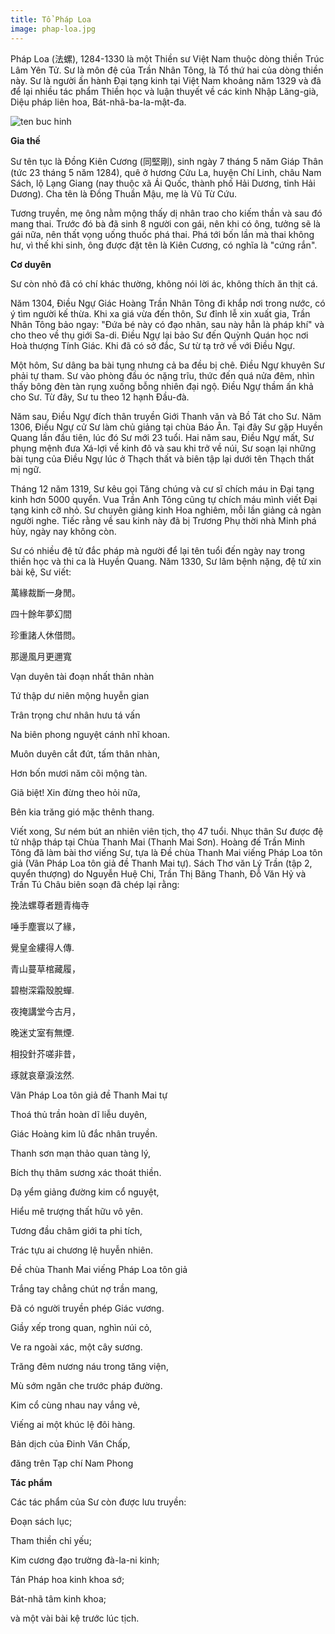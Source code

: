 ```yaml
---
title: Tổ Pháp Loa
image: phap-loa.jpg
---
```


Pháp Loa (法螺), 1284-1330 là một Thiền sư Việt Nam thuộc dòng thiền Trúc Lâm Yên Tử. Sư là môn đệ của Trần Nhân Tông, là Tổ thứ hai của dòng thiền này. Sư là người ấn hành Đại tạng kinh tại Việt Nam khoảng năm 1329 và đã để lại nhiều tác phẩm Thiền học và luận thuyết về các kinh Nhập Lăng-già, Diệu pháp liên hoa, Bát-nhã-ba-la-mật-đa.

![ten buc hinh](http://www.tvsungphuc.net/upload/default/content/TS-phap-loa.jpg "ten buc hinh")

**Gia thế**

Sư tên tục là Đồng Kiên Cương (同堅剛), sinh ngày 7 tháng 5 năm Giáp Thân (tức 23 tháng 5 năm 1284), quê ở hương Cửu La, huyện Chí Linh, châu Nam Sách, lộ Lạng Giang (nay thuộc xã Ái Quốc, thành phố Hải Dương, tỉnh Hải Dương). Cha tên là Đồng Thuần Mậu, mẹ là Vũ Từ Cứu.

Tương truyền, mẹ ông nằm mộng thấy dị nhân trao cho kiếm thần và sau đó mang thai. Trước đó bà đã sinh 8 người con gái, nên khi có ông, tưởng sẽ là gái nữa, nên thất vọng uống thuốc phá thai. Phá tới bốn lần mà thai không hư, vì thế khi sinh, ông được đặt tên là Kiên Cương, có nghĩa là "cứng rắn".

**Cơ duyên**

Sư còn nhỏ đã có chí khác thường, không nói lời ác, không thích ăn thịt cá.

Năm 1304, Điều Ngự Giác Hoàng Trần Nhân Tông đi khắp nơi trong nước, có ý tìm người kế thừa. Khi xa giá vừa đến thôn, Sư đỉnh lễ xin xuất gia, Trần Nhân Tông bảo ngay: "Đứa bé này có đạo nhãn, sau này hẳn là pháp khí" và cho theo về thụ giới Sa-di. Điều Ngự lại bảo Sư đến Quỳnh Quán học nơi Hoà thượng Tính Giác. Khi đã có sở đắc, Sư từ tạ trở về với Điều Ngự.

Một hôm, Sư dâng ba bài tụng nhưng cả ba đều bị chê. Điều Ngự khuyên Sư phải tự tham. Sư vào phòng đầu óc nặng trĩu, thức đến quá nửa đêm, nhìn thấy bông đèn tàn rụng xuống bỗng nhiên đại ngộ. Điều Ngự thầm ấn khả cho Sư. Từ đây, Sư tu theo 12 hạnh Đầu-đà.

Năm sau, Điều Ngự đích thân truyền Giới Thanh văn và Bồ Tát cho Sư. Năm 1306, Điều Ngự cử Sư làm chủ giảng tại chùa Báo Ân. Tại đây Sư gặp Huyền Quang lần đầu tiên, lúc đó Sư mới 23 tuổi. Hai năm sau, Điều Ngự mất, Sư phụng mệnh đưa Xá-lợi về kinh đô và sau khi trở về núi, Sư soạn lại những bài tụng của Điều Ngự lúc ở Thạch thất và biên tập lại dưới tên Thạch thất mị ngữ.

Tháng 12 năm 1319, Sư kêu gọi Tăng chúng và cư sĩ chích máu in Đại tạng kinh hơn 5000 quyển. Vua Trần Anh Tông cũng tự chích máu mình viết Đại tạng kinh cỡ nhỏ. Sư chuyên giảng kinh Hoa nghiêm, mỗi lần giảng cả ngàn người nghe. Tiếc rằng về sau kinh này đã bị Trương Phụ thời nhà Minh phá hủy, ngày nay không còn.

Sư có nhiều đệ tử đắc pháp mà người để lại tên tuổi đến ngày nay trong thiền học và thi ca là Huyền Quang. Năm 1330, Sư lâm bệnh nặng, đệ tử xin bài kệ, Sư viết:

萬緣裁斷一身閒。

四十餘年夢幻間

珍重諸人休借問。

那邊風月更邇寬

Vạn duyên tài đoạn nhất thân nhàn

Tứ thập dư niên mộng huyễn gian

Trân trọng chư nhân hưu tá vấn

Na biên phong nguyệt cánh nhĩ khoan.

Muôn duyên cắt đứt, tấm thân nhàn,

Hơn bốn mươi năm cõi mộng tàn.

Giã biệt! Xin đừng theo hỏi nữa,

Bên kia trăng gió mặc thênh thang.

Viết xong, Sư ném bút an nhiên viên tịch, thọ 47 tuổi. Nhục thân Sư được đệ tử nhập tháp tại Chùa Thanh Mai (Thanh Mai Sơn). Hoàng đế Trần Minh Tông đã làm bài thơ viếng Sư, tựa là Đề chùa Thanh Mai viếng Pháp Loa tôn giả (Vãn Pháp Loa tôn giả đề Thanh Mai tự). Sách Thơ văn Lý Trần (tập 2, quyển thượng) do Nguyễn Huệ Chi, Trần Thị Băng Thanh, Đỗ Văn Hỷ và Trần Tú Châu biên soạn đã chép lại rằng:

挽法螺尊者題青梅寺

唾手塵寰以了緣，

覺皇金縷得人傳.

青山蔓草棺藏履，

碧樹深霜殼脫蟬.

夜掩講堂今古月，

晚迷丈室有無煙.

相投針芥嗟非昔，

琢就哀章淚泫然.

Vãn Pháp Loa tôn giả đề Thanh Mai tự

Thoá thủ trần hoàn dĩ liễu duyên,

Giác Hoàng kim lũ đắc nhân truyền.

Thanh sơn mạn thảo quan tàng lý,

Bích thụ thâm sương xác thoát thiền.

Dạ yểm giảng đường kim cổ nguyệt,

Hiểu mê trượng thất hữu vô yên.

Tương đầu châm giới ta phi tích,

Trác tựu ai chương lệ huyễn nhiên.

Đề chùa Thanh Mai viếng Pháp Loa tôn giả

Trắng tay chẳng chút nợ trần mang,

Đã có người truyền phép Giác vương.

Giầy xếp trong quan, nghìn núi cỏ,

Ve ra ngoài xác, một cây sương.

Trăng đêm nương náu trong tăng viện,

Mù sớm ngăn che trước pháp đường.

Kim cổ cùng nhau nay vắng vẻ,

Viếng ai một khúc lệ đôi hàng.

Bản dịch của Đinh Văn Chấp,

đăng trên Tạp chí Nam Phong

**Tác phẩm**

Các tác phẩm của Sư còn được lưu truyền:

Đoạn sách lục;

Tham thiền chỉ yếu;

Kim cương đạo trường đà-la-ni kinh;

Tán Pháp hoa kinh khoa sớ;

Bát-nhã tâm kinh khoa;

và một vài bài kệ trước lúc tịch.